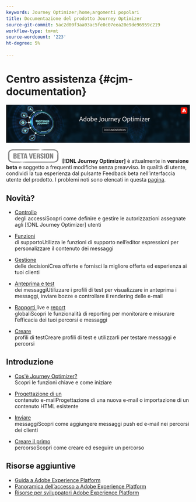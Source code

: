 ```yaml
---
keywords: Journey Optimizer;home;argomenti popolari
title: Documentazione del prodotto Journey Optimizer
source-git-commit: 5ac2d00f3aa03ac5fe0c07eea20e9de96959c219
workflow-type: tm+mt
source-wordcount: '223'
ht-degree: 5%

---
```


# Centro assistenza {#cjm-documentation}

![](using/assets/do-not-localize/banner-cjm.png)

![](using/assets/do-not-localize/badge.png)
**[!DNL Journey Optimizer]** è attualmente in  **versione beta** e soggetto a frequenti modifiche senza preavviso. In qualità di utente, condividi la tua esperienza dal pulsante Feedback beta nell’interfaccia utente del prodotto. I problemi noti sono elencati in questa [pagina](using/known-issues.md).

## Novità?

* [Controllo ](using/administration/permissions-overview.md) </br> degli accessiScopri come definire e gestire le autorizzazioni assegnate agli  [!DNL Journey Optimizer] utenti

* [Funzioni ](using/personalization/functions/functions.md) </br> di supportoUtilizza le funzioni di supporto nell’editor espressioni per personalizzare il contenuto dei messaggi

* [Gestione ](using/offers/get-started/starting-offer-decisioning.md) </br> delle decisioniCrea offerte e fornisci la migliore offerta ed esperienza ai tuoi clienti

* [Anteprima e test ](using/preview.md) </br> dei messaggiUtilizzare i profili di test per visualizzare in anteprima i messaggi, inviare bozze e controllare il rendering delle e-mail

* [Rapporti ](using/reports/live-report.md) live e  [report ](using/reports/global-report.md)</br> globaliScopri le funzionalità di reporting per monitorare e misurare l’efficacia dei tuoi percorsi e messaggi

* [Creare ](using/building-journeys/creating-test-profiles.md) </br> profili di testCreare profili di test e utilizzarli per testare messaggi e percorsi

## Introduzione

* [Cos&#39;è Journey Optimizer?](using/get-started.md) </br> Scopri le funzioni chiave e come iniziare

* [Progettazione di un ](using/design-emails.md) </br>contenuto e-mailProgettazione di una nuova e-mail o importazione di un contenuto HTML esistente

* [Inviare ](using/building-journeys/journey.md) </br> messaggiScopri come aggiungere messaggi push ed e-mail nei percorsi dei clienti

* [Creare il primo ](using/building-journeys/journeys-uc.md) </br>percorsoScopri come creare ed eseguire un percorso

## Risorse aggiuntive

* [Guida a Adobe Experience Platform](https://experienceleague.adobe.com/docs/experience-platform/landing/home.html)
* [Panoramica dell’accesso a Adobe Experience Platform](https://experienceleague.adobe.com/docs/experience-platform/access-control/home.html)
* [Risorse per sviluppatori Adobe Experience Platform](https://www.adobe.com/it/experience-platform/documentation-and-developer-resources.html)
